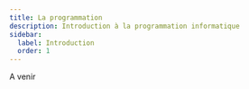 ```yaml
---
title: La programmation
description: Introduction à la programmation informatique
sidebar:
  label: Introduction
  order: 1
---
```


A venir